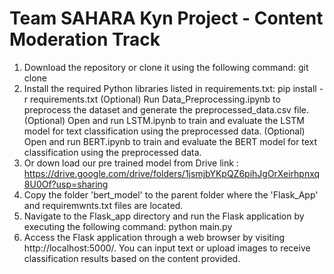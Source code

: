# Team SAHARA Kyn Project - Content Moderation Track

1. Download the repository or clone it using the following command: git clone
2. Install the required Python libraries listed in requirements.txt: pip install -r requirements.txt
   (Optional) Run Data_Preprocessing.ipynb to preprocess the dataset and generate the preprocessed_data.csv file.
   (Optional) Open and run LSTM.ipynb to train and evaluate the LSTM model for text classification using the preprocessed data.
   (Optional) Open and run BERT.ipynb to train and evaluate the BERT model for text classification using the preprocessed data.
3. Or down load our pre trained model from Drive link : https://drive.google.com/drive/folders/1jsmjbYKpQZ6pihJgOrXeirhpnxq8U0Of?usp=sharing
4. Copy the folder 'bert_model' to the parent folder where the 'Flask_App' and requiremwnts.txt files are located.
5. Navigate to the Flask_app directory and run the Flask application by executing the following command: python main.py
6. Access the Flask application through a web browser by visiting http://localhost:5000/. You can input text or upload images to receive classification results based on the content provided.
